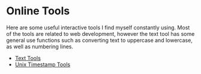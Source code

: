 Online Tools
============

Here are some useful interactive tools I find myself constantly using.
Most of the tools are related to web development, however the text tool
has some general use functions such as converting text to uppercase and
lowercase, as well as numbering lines.

* [Text Tools](./?p=tools-text)
* [Unix Timestamp Tools](./?p=tools-time)
